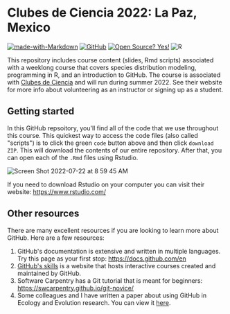# Clubes de Ciencia 2022: La Paz, Mexico
[![made-with-Markdown](https://img.shields.io/badge/Made%20with-Markdown-1f425f.svg)](http://commonmark.org) [![GitHub](https://badgen.net/badge/icon/github?icon=github&label)](https://github.com) [![Open Source? Yes!](https://badgen.net/badge/Open%20Source%20%3F/Yes%21/blue?icon=github)](https://github.com/Naereen/badges/) ![R](https://img.shields.io/badge/r-%23276DC3.svg?style=for-the-badge&logo=r&logoColor=white)

This repository includes course content (slides, Rmd scripts) associated with a weeklong course that covers species distribution modeling, programming in R, and an introduction to GitHub.  The course is associated with [Clubes de Ciencia](https://clubesdeciencia.mx/) and will run during summer 2022. See their website for more info about volunteering as an instructor or signing up as a student.

## Getting started
In this GitHub repsoitory, you'll find all of the code that we use throughout this course. This quickest way to access the code files (also called "scripts") is to click the green `code` button above and then click `download ZIP`. This will download the contents of our entire repository.  After that, you can open each of the `.Rmd` files using Rstudio.

![Screen Shot 2022-07-22 at 8 59 45 AM](https://user-images.githubusercontent.com/15171529/180478977-32f743ce-ab5e-46f7-9cec-c6421f983ffb.png)

If you need to download Rstudio on your computer you can visit their website: https://www.rstudio.com/

## Other resources
There are many excellent resources if you are looking to learn more about GitHub. Here are a few resources:

1. GitHub's documentation is extensive and written in multiple languages. Try this page as your first stop: https://docs.github.com/en
2. [GitHub's skills](https://skills.github.com/) is a website that hosts interactive courses created and maintained by GitHub.
3. Software Carpentry has a Git tutorial that is meant for beginners: https://swcarpentry.github.io/git-novice/
4. Some colleagues and I have written a paper about using GitHub in Ecology and Evolution research. You can view it [here](https://osf.io/preprints/metaarxiv/x3p2q/).
